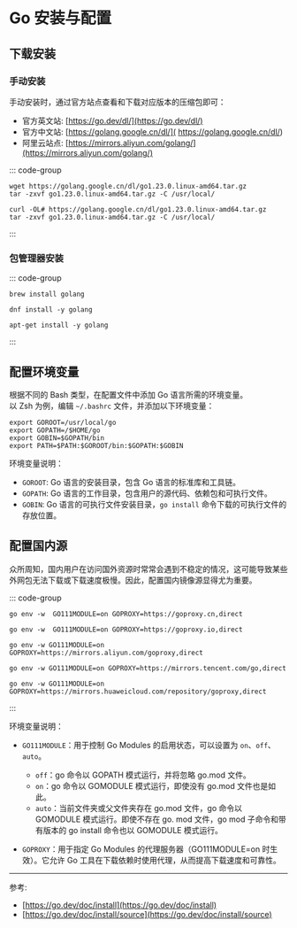 # Go 安装与配置

## 下载安装

### 手动安装

手动安装时，通过官方站点查看和下载对应版本的压缩包即可：

- 官方英文站: [https://go.dev/dl/](https://go.dev/dl/)
- 官方中文站: [https://golang.google.cn/dl/]( https://golang.google.cn/dl/)
- 阿里云站点: [https://mirrors.aliyun.com/golang/](https://mirrors.aliyun.com/golang/)

::: code-group

```shell [wget]
wget https://golang.google.cn/dl/go1.23.0.linux-amd64.tar.gz
tar -zxvf go1.23.0.linux-amd64.tar.gz -C /usr/local/
```

```shell [curl]
curl -OL# https://golang.google.cn/dl/go1.23.0.linux-amd64.tar.gz
tar -zxvf go1.23.0.linux-amd64.tar.gz -C /usr/local/
```

:::

### 包管理器安装

::: code-group

```shell [MacOS]
brew install golang
```

```shell [CentOS]
dnf install -y golang
```

```shell [Ubuntu]
apt-get install -y golang
```

:::

## 配置环境变量

根据不同的 Bash 类型，在配置文件中添加 Go 语言所需的环境变量。<br/>
以 Zsh 为例，编辑 `~/.bashrc` 文件，并添加以下环境变量：

```shell
export GOROOT=/usr/local/go
export GOPATH=/$HOME/go
export GOBIN=$GOPATH/bin
export PATH=$PATH:$GOROOT/bin:$GOPATH:$GOBIN
```

环境变量说明：

- `GOROOT`: Go 语言的安装目录，包含 Go 语言的标准库和工具链。
- `GOPATH`: Go 语言的工作目录，包含用户的源代码、依赖包和可执行文件。
- `GOBIN`: Go 语言的可执行文件安装目录，`go install` 命令下载的可执行文件的存放位置。

## 配置国内源

众所周知，国内用户在访问国外资源时常常会遇到不稳定的情况，这可能导致某些外网包无法下载或下载速度极慢。因此，配置国内镜像源显得尤为重要。

::: code-group

```shell [国内社区]
go env -w  GO111MODULE=on GOPROXY=https://goproxy.cn,direct
```

```shell [七牛云]
go env -w  GO111MODULE=on GOPROXY=https://goproxy.io,direct
```

```shell [阿里云]
go env -w GO111MODULE=on GOPROXY=https://mirrors.aliyun.com/goproxy,direct
```

```shell [腾讯云]
go env -w GO111MODULE=on GOPROXY=https://mirrors.tencent.com/go,direct
```

```shell [华为云]
go env -w GO111MODULE=on GOPROXY=https://mirrors.huaweicloud.com/repository/goproxy,direct
```

:::

环境变量说明：

- `GO111MODULE`：用于控制 Go Modules 的启用状态，可以设置为 `on`、`off`、`auto`。
  
  - `off`：go 命令以 GOPATH 模式运行，并将忽略 go.mod 文件。
  - `on`：go 命令以 GOMODULE 模式运行，即使没有 go.mod 文件也是如此。
  - `auto`：当前文件夹或父文件夹存在 go.mod 文件，go 命令以 GOMODULE 模式运行。即使不存在 go. mod 文件，go mod 子命令和带有版本的 go install 命令也以 GOMODULE 模式运行。

- `GOPROXY`：用于指定 Go Modules 的代理服务器（GO111MODULE=on 时生效）。它允许 Go 工具在下载依赖时使用代理，从而提高下载速度和可靠性。

---

参考:

- [https://go.dev/doc/install](https://go.dev/doc/install)
- [https://go.dev/doc/install/source](https://go.dev/doc/install/source)
